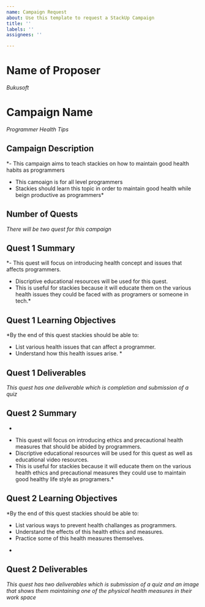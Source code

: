 ```yaml
---
name: Campaign Request
about: Use this template to request a StackUp Campaign
title: ''
labels: ''
assignees: ''

---
```


# Name of Proposer
*Bukusoft*

# Campaign Name
*Programmer Health Tips*

## Campaign Description
*- This campaign aims to teach stackies on how to maintain good health habits as programmers
- This camoaign is for all level programmers
- Stackies should learn this topic in order to maintain good health while beign productive as programmers*

## Number of Quests
*There will be two quest for this campaign*

## Quest 1 Summary
*- This quest will focus on introducing health concept and issues that affects programmers.
- Discriptive educational resources will be used for this quest.
- This is useful for stackies because it will educate them on the various health issues they could be faced with as programers or someone in tech.*

## Quest 1 Learning Objectives
*By the end of this quest stackies should be able to:
- List various health issues that can affect a programmer.
- Understand how this health issues arise. *

## Quest 1 Deliverables
*This quest has one deliverable which is completion and submission of a quiz*


## Quest 2 Summary
*
- This quest will focus on introducing ethics and precautional health measures that should be abided by programmers.
- Discriptive educational resources will be used for this quest as well as educational video resources.
- This is useful for stackies because it will educate them on the various health ethics and precautional measures they could use to maintain good healthy life style as programers.*

## Quest 2 Learning Objectives
*By the end of this quest stackies should be able to:
- List various ways to prevent health challanges as programmers.
- Understand the effects of this health ethics and measures.
- Practice some of this health measures themselves.
 *

## Quest 2 Deliverables
*This quest has two deliverables which is submission of a quiz and an image that shows them maintaining one of the physical health measures in their work space*


